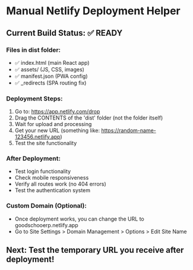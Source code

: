 # Manual Netlify Deployment Helper

## Current Build Status: ✅ READY

### Files in dist folder:
- ✅ index.html (main React app)
- ✅ assets/ (JS, CSS, images)
- ✅ manifest.json (PWA config)
- ✅ _redirects (SPA routing fix)

### Deployment Steps:
1. Go to: https://app.netlify.com/drop
2. Drag the CONTENTS of the 'dist' folder (not the folder itself)
3. Wait for upload and processing
4. Get your new URL (something like: https://random-name-123456.netlify.app)
5. Test the site functionality

### After Deployment:
- Test login functionality
- Check mobile responsiveness
- Verify all routes work (no 404 errors)
- Test the authentication system

### Custom Domain (Optional):
- Once deployment works, you can change the URL to goodschooerp.netlify.app
- Go to Site Settings > Domain Management > Options > Edit Site Name

## Next: Test the temporary URL you receive after deployment!
